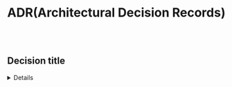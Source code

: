 # ADR(Architectural Decision Records)

<br>
<br>
<h2>Decision title</h2>
<details>
    <h6>Date: 17 Jan 2024</h6>
    <h2>Context</h2>
    <p>Write the context.</p>
    <h2>Solution</h2>
    <p>Write the solution.</p>
</details>
<br>
<br>
